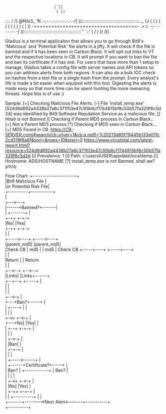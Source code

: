                            ___
                          ( ((
                           ) ))
  .::.                    / /(     @f4ls3_
 'N .-;-.-.-.-.-.-.-.-.-/| ((::::::::::::::::::::::::::::::::::::::::::::::.._
(J ( ( ( ( ( ( ( ( ( ( ( |  ))   -====================================-      _.>
 `C `-;-`-`-`-`-`-`-`-`-\| ((::::::::::::::::::::::::::::::::::::::::::::::''
  `::'                    \ \(
                           ) ))
                          (_((


Gladius is a terminal applicaiton that allows you to go through Bit9's 'Malicious' and 'Potential Risk' file alerts in a jiffy.  It will check if the file is banned and if it has been seen in Carbon Black.  It will spit out links to VT and the respective locations in CB. It will prompt if you want to ban the file and ban its certificate if it has one.  For users that have more than 1 setup to manage, Gladius takes a config file with server names and API tokens so you can address alerts from both regions.  It can also do a bulk IOC check on hashes from a text file or a single hash from the prompt.
Every analyst's life is made a bit easier when equiped with this tool.  Digesting the alerts is made easy so that more time can be spent hunting the more menacing threats. Hope this is of use :)


Sample:
[+] Checking Malicious File Alerts.
[-] File 'install_temp.exe' [524d9d692a4438b27a6c371f03e47c93b6cf1744815bf8c50b57fa329f6c5d2d] was identified by Bit9 Software Reputation Service as a malicious file.
[*] Hash is not Banned
[*] Checking if Parent MD5 process in Carbon Black...
[+] Not a Parent MD5 process
[*] Checking if MD5 seen in Carbon Black...
[+] MD5 Found in CB.
https://CB-SERVER.com\#search/cb.urlver=1&cb.q.md5=%20213d85f79445b133e011c2cd318f6a6f&sort=&rows=10&start=0
https://www.virustotal.com/latest-report.html?resource=524d9d692a4438b27a6c371f03e47c93b6cf1744815bf8c50b57fa329f6c5d2d
[i] Prevalence: 1
[i] Path: c:\users\USER\appdata\local\temp
[i] Hostname: ADS\HOSTNAME
[?] install_temp.exe is not Banned, shall we?
y/n/q: 





Flow Chart:
               +----------------------+              
               |Bit9 Malicious File   |              
               |or Potential Risk File|              
               +----------+-----------+              
                          |                          
                      +---v---+                      
               |------+Banned?+-------|              
               |      +-------+       |              
             +-++                   +-+-+            
             |No|                   |Yes|            
             +-++                   +-+-+            
               |                      |              
         +-----v----+           +-----v----+         
         |parent_md5|           |parent_md5|         
Check CB |    md5   |           |    md5   | Check CB
         +-----+----+           +-----+----+         
               |                      |              
        Return |                      | Return       
               |                      |              
            +--v--+                +--v--+           
            |Links|                |Links+------+    
            +--+--+                +-----+      |    
               |                                |    
               |                                |    
            +--v-+                              |    
        +---+Ban?+-----+                        |    
        |   +----+     |                        |    
        |              |                        |    
      +-v+           +-v-+                      |    
  +---+No|           |Yes|                      |    
  |   +--+           +-+-+                      |    
  |                    |                        |    
  |                  +-v-+                      |    
  |                  |Ban|                      |    
  |                  +-+-+                      |    
  |                    |                        |    
  |              +-----v------+                 |    
  |       +------+Certificate?+-----+           |    
  |  Ban? |      +------------+     | Ban?      |    
  |       |                         |           |    
  |     +-v+                      +-v-+         |    
  |     |No|                      |Yes|         |    
  |     +-++                      +-+-+         |    
  |       |       +----------+      |           |    
  +-------+------->Next Alert<------+-----------+    
                  +----------+                    



